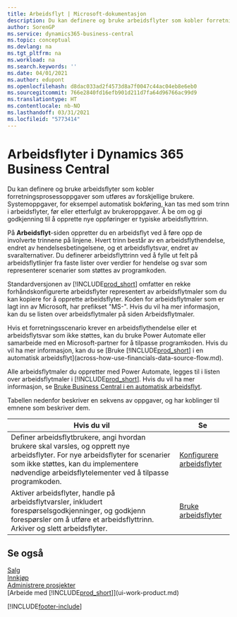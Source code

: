 ```yaml
---
title: Arbeidsflyt | Microsoft-dokumentasjon
description: Du kan definere og bruke arbeidsflyter som kobler forretningsprosessoppgaver som utføres av forskjellige brukere. Systemoppgaver, for eksempel automatisk bokføring, kan tas med som trinn i arbeidsflyter, før eller etterfulgt av brukeroppgaver. Å be om og gi godkjenning til å opprette nye oppføringer er typiske arbeidsflyttrinn.
author: SorenGP
ms.service: dynamics365-business-central
ms.topic: conceptual
ms.devlang: na
ms.tgt_pltfrm: na
ms.workload: na
ms.search.keywords: ''
ms.date: 04/01/2021
ms.author: edupont
ms.openlocfilehash: d8dac033ad2f4573d8a7f0047c44ac04eb8e6eb0
ms.sourcegitcommit: 766e2840fd16efb901d211d7fa64d96766ac99d9
ms.translationtype: HT
ms.contentlocale: nb-NO
ms.lasthandoff: 03/31/2021
ms.locfileid: "5773414"
---
```

# <a name="workflows-in-dynamics-365-business-central"></a>Arbeidsflyter i Dynamics 365 Business Central

Du kan definere og bruke arbeidsflyter som kobler forretningsprosessoppgaver som utføres av forskjellige brukere. Systemoppgaver, for eksempel automatisk bokføring, kan tas med som trinn i arbeidsflyter, før eller etterfulgt av brukeroppgaver. Å be om og gi godkjenning til å opprette nye oppføringer er typiske arbeidsflyttrinn.  

 På **Arbeidsflyt**-siden oppretter du en arbeidsflyt ved å føre opp de involverte trinnene på linjene. Hvert trinn består av en arbeidsflythendelse, endret av hendelsesbetingelsene, og et arbeidsflytsvar, endret av svaralternativer. Du definerer arbeidsflyttrinn ved å fylle ut felt på arbeidsflytlinjer fra faste lister over verdier for hendelse og svar som representerer scenarier som støttes av programkoden.  

 Standardversjonen av [!INCLUDE[prod_short](includes/prod_short.md)] omfatter en rekke forhåndskonfigurerte arbeidsflyter representert av arbeidsflytmaler som du kan kopiere for å opprette arbeidsflyter. Koden for arbeidsflytmaler som er lagt inn av Microsoft, har prefikset "MS-". Hvis du vil ha mer informasjon, kan du se listen over arbeidsflytmaler på siden Arbeidsflytmaler.  

 Hvis et forretningsscenario krever en arbeidsflythendelse eller et arbeidsflytsvar som ikke støttes, kan du bruke Power Automate eller samarbeide med en Microsoft-partner for å tilpasse programkoden. Hvis du vil ha mer informasjon, kan du se [Bruke [!INCLUDE[prod_short](includes/prod_short.md)] i en automatisk arbeidsflyt](across-how-use-financials-data-source-flow.md).

Alle arbeidsflytmaler du oppretter med Power Automate, legges til i listen over arbeidsflytmaler i [!INCLUDE[prod_short](includes/prod_short.md)]. Hvis du vil ha mer informasjon, se [Bruke Business Central i en automatisk arbeidsflyt](across-how-use-financials-data-source-flow.md).  

 Tabellen nedenfor beskriver en sekvens av oppgaver, og har koblinger til emnene som beskriver dem.  

|**Hvis du vil**|**Se**|  
|------------|-------------|  
|Definer arbeidsflytbrukere, angi hvordan brukere skal varsles, og opprett nye arbeidsflyter. For nye arbeidsflyter for scenarier som ikke støttes, kan du implementere nødvendige arbeidsflytelementer ved å tilpasse programkoden.|[Konfigurere arbeidsflyter](across-set-up-workflows.md)|  
|Aktiver arbeidsflyter, handle på arbeidsflytvarsler, inkludert forespørselsgodkjenninger, og godkjenn forespørsler om å utføre et arbeidsflyttrinn. Arkiver og slett arbeidsflyter.|[Bruke arbeidsflyter](across-use-workflows.md)|  

## <a name="see-also"></a>Se også

[Salg](sales-manage-sales.md)  
[Innkjøp](purchasing-manage-purchasing.md)  
[Administrere prosjekter](projects-manage-projects.md)  
[Arbeide med [!INCLUDE[prod_short](includes/prod_short.md)]](ui-work-product.md)  


[!INCLUDE[footer-include](includes/footer-banner.md)]
